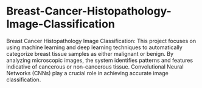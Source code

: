 # Breast-Cancer-Histopathology-Image-Classification

Breast Cancer Histopathology Image Classification: This project focuses on using machine learning and deep learning techniques to automatically categorize breast tissue samples as either malignant or benign. By analyzing microscopic images, the system identifies patterns and features indicative of cancerous or non-cancerous tissue. Convolutional Neural Networks (CNNs) play a crucial role in achieving accurate image classification.
